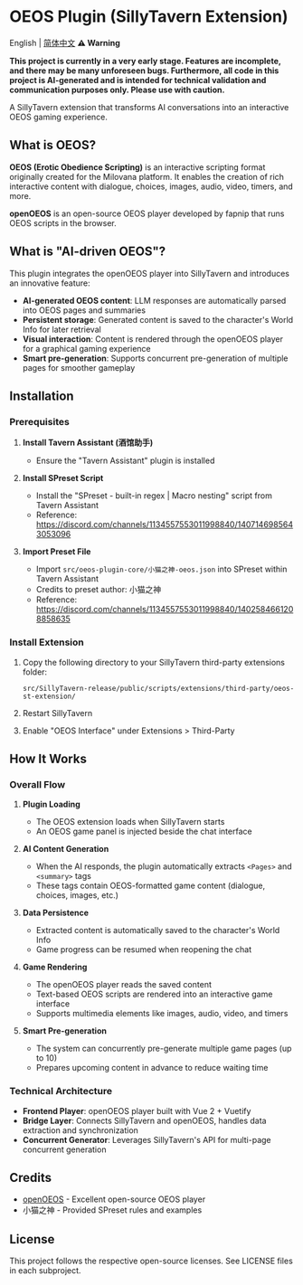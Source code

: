# OEOS Plugin (SillyTavern Extension)

English | [简体中文](README_CN.md)
**⚠️ Warning**

**This project is currently in a very early stage. Features are incomplete, and there may be many unforeseen bugs. Furthermore, all code in this project is AI-generated and is intended for technical validation and communication purposes only. Please use with caution.**

A SillyTavern extension that transforms AI conversations into an interactive OEOS gaming experience.


## What is OEOS?

**OEOS (Erotic Obedience Scripting)** is an interactive scripting format originally created for the Milovana platform. It enables the creation of rich interactive content with dialogue, choices, images, audio, video, timers, and more.

**openOEOS** is an open-source OEOS player developed by fapnip that runs OEOS scripts in the browser.

## What is "AI-driven OEOS"?

This plugin integrates the openOEOS player into SillyTavern and introduces an innovative feature:

- **AI-generated OEOS content**: LLM responses are automatically parsed into OEOS pages and summaries
- **Persistent storage**: Generated content is saved to the character's World Info for later retrieval
- **Visual interaction**: Content is rendered through the openOEOS player for a graphical gaming experience
- **Smart pre-generation**: Supports concurrent pre-generation of multiple pages for smoother gameplay

## Installation

### Prerequisites

1. **Install Tavern Assistant (酒馆助手)**
   - Ensure the "Tavern Assistant" plugin is installed

2. **Install SPreset Script**
   - Install the "SPreset - built-in regex | Macro nesting" script from Tavern Assistant
   - Reference: https://discord.com/channels/1134557553011998840/1407146985643053096

3. **Import Preset File**
   - Import `src/oeos-plugin-core/小猫之神-oeos.json` into SPreset within Tavern Assistant
   - Credits to preset author: 小猫之神
   - Reference: https://discord.com/channels/1134557553011998840/1402584661208858635

### Install Extension

1. Copy the following directory to your SillyTavern third-party extensions folder:
   ```
   src/SillyTavern-release/public/scripts/extensions/third-party/oeos-st-extension/
   ```

2. Restart SillyTavern

3. Enable "OEOS Interface" under Extensions > Third-Party

## How It Works

### Overall Flow

1. **Plugin Loading**
   - The OEOS extension loads when SillyTavern starts
   - An OEOS game panel is injected beside the chat interface

2. **AI Content Generation**
   - When the AI responds, the plugin automatically extracts `<Pages>` and `<summary>` tags
   - These tags contain OEOS-formatted game content (dialogue, choices, images, etc.)

3. **Data Persistence**
   - Extracted content is automatically saved to the character's World Info
   - Game progress can be resumed when reopening the chat

4. **Game Rendering**
   - The openOEOS player reads the saved content
   - Text-based OEOS scripts are rendered into an interactive game interface
   - Supports multimedia elements like images, audio, video, and timers

5. **Smart Pre-generation**
   - The system can concurrently pre-generate multiple game pages (up to 10)
   - Prepares upcoming content in advance to reduce waiting time

### Technical Architecture

- **Frontend Player**: openOEOS player built with Vue 2 + Vuetify
- **Bridge Layer**: Connects SillyTavern and openOEOS, handles data extraction and synchronization
- **Concurrent Generator**: Leverages SillyTavern's API for multi-page concurrent generation

## Credits

- [openOEOS](https://github.com/fapnip/openeos) - Excellent open-source OEOS player
- 小猫之神 - Provided SPreset rules and examples

## License

This project follows the respective open-source licenses. See LICENSE files in each subproject.

